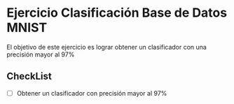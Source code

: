 # Ejercicio Clasificación Base de Datos MNIST
El objetivo de este ejercicio es lograr obtener un clasificador con una precisión mayor al 97%

## CheckList
- [ ] Obtener un clasificador con precisión mayor al 97%